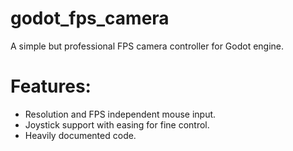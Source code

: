 # godot_fps_camera
A simple but professional FPS camera controller for Godot engine.

# Features:

- Resolution and FPS independent mouse input.
- Joystick support with easing for fine control.
- Heavily documented code.
